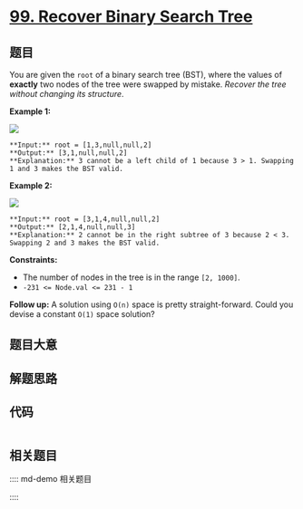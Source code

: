 # [99. Recover Binary Search Tree](https://leetcode.com/problems/recover-binary-search-tree)

## 题目

You are given the `root` of a binary search tree (BST), where the values of
**exactly** two nodes of the tree were swapped by mistake. _Recover the tree
without changing its structure_.



**Example 1:**

![](https://assets.leetcode.com/uploads/2020/10/28/recover1.jpg)

    
    
    **Input:** root = [1,3,null,null,2]
    **Output:** [3,1,null,null,2]
    **Explanation:** 3 cannot be a left child of 1 because 3 > 1. Swapping 1 and 3 makes the BST valid.
    

**Example 2:**

![](https://assets.leetcode.com/uploads/2020/10/28/recover2.jpg)

    
    
    **Input:** root = [3,1,4,null,null,2]
    **Output:** [2,1,4,null,null,3]
    **Explanation:** 2 cannot be in the right subtree of 3 because 2 < 3. Swapping 2 and 3 makes the BST valid.
    



**Constraints:**

  * The number of nodes in the tree is in the range `[2, 1000]`.
  * `-231 <= Node.val <= 231 - 1`



**Follow up:** A solution using `O(n)` space is pretty straight-forward. Could
you devise a constant `O(1)` space solution?


## 题目大意

## 解题思路

## 代码

```javascript

```

## 相关题目

:::: md-demo 相关题目

::::
